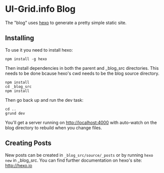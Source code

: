 
# UI-Grid.info Blog

The "blog" uses [hexo](http://hexo.io) to generate a pretty simple static site.

## Installing

To use it you need to install hexo:

    npm install -g hexo

Then install dependencies in both the parent and _blog_src directories. This needs to be done bcause hexo's cwd needs to be the blog source directory.

    npm install
    cd _blog_src
    npm install

Then go back up and run the dev task:

    cd ..
    grund dev

You'll get a server running on [http://localhost:4000](http://localhost:4000) with auto-watch on the blog directory to rebuild when you change files.

## Creating Posts

New posts can be created in `_blog_src/source/_posts` or by running `hexo new` in _blog_src. You can find further documentation on hexo's site: http://hexo.io